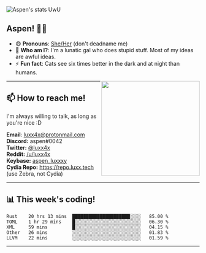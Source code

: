 ![Aspen's stats UwU](https://github-readme-stats.vercel.app/api?username=luxxxxy&show_icons=true&theme=onedark)

## Aspen! 🏳️‍⚧️

 - 😄 **Pronouns**: [She/Her](https://www.mypronouns.org/she-her) (don't deadname me)
 - 👩 **Who am I?**: I'm a lunatic gal who does stupid stuff. Most of my ideas are awful ideas.  
 - ⚡ **Fun fact**: <!--START_SECTION:catfact-->Cats see six times better in the dark and at night than humans.<!--END_SECTION:catfact-->
 
<img align="right" src="https://raw.githubusercontent.com/luxxxxy/luxxxxy/master/crab.jpg" width="256px" height="247px" />  

-------

## 📫 How to reach me!
I'm always willing to talk, as long as you're nice :D

**Email**: luxx4x@protonmail.com  
**Discord:** aspen#0042  
**Twitter:** [@luxx4x](https://twitter.com/luxx4x)  
**Reddit:** [/u/luxx4x](https://reddit.com/user/luxx4x/)  
**Keybase:** [aspen_luxxxy](https://keybase.io/aspen_luxxxy)  
**Cydia Repo:** https://repo.luxx.tech (use Zebra, not Cydia)

-------

## 📊 **This week's coding!**
<!--START_SECTION:waka-->
```text
Rust    20 hrs 13 mins  █████████████████████░░░░   85.00 % 
TOML    1 hr 29 mins    █░░░░░░░░░░░░░░░░░░░░░░░░   06.30 % 
XML     59 mins         █░░░░░░░░░░░░░░░░░░░░░░░░   04.15 % 
Other   26 mins         ░░░░░░░░░░░░░░░░░░░░░░░░░   01.83 % 
LLVM    22 mins         ░░░░░░░░░░░░░░░░░░░░░░░░░   01.59 %
```
<!--END_SECTION:waka-->

-------
